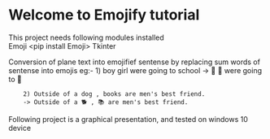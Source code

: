 # Welcome to Emojify tutorial

This project needs following modules installed <br>
    Emoji   \<pip install Emoji\>
    Tkinter <pip install tkinter>

Conversion of plane text into emojifief sentense by replacing sum words of sentense into emojis
    eg:-
        1) boy girl were going to school
        -> 👦 👧 were going to 🏫 

        2) Outside of a dog , books are men's best friend.
        -> Outside of a 🐕 , 📚 are men's best friend. 

Following project is a graphical presentation, and tested on windows 10 device
